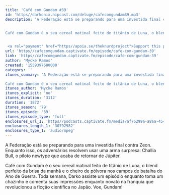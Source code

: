 ```yaml
---
title: 'Café com Gundam #39'
id: 'https//darkonix.hipcast.com/deluge/cafecomgundam39.mp3'
description: 'A Federação está se preparando para uma investida final contra Zeon. Enquanto isso, os adversários resolvem usar uma arma surpresa Challia Bull, o piloto newtype que acaba de retornar de Júpiter.


Café com Gundam é o seu cereal matinal feito de titânio de Luna, o blend perfeito da brisa da manhã e o cheiro de pólvora nos campos de batalha do Ano de Guerra. Toda semana, Darko assiste um episódio enquanto toma um chazinho e comenta suas impressões enquanto novato na franquia que revolucionou a ficção científica no Japão. Voe, Gundam!


 <a rel="payment" href="https//apoia.se/theknurdproject">Support this podcast</a>'
url: 'https//cafecomgundam.captivate.fm/episode/cafe-com-gundam-39'
link: 'https//cafecomgundam.captivate.fm/episode/cafe-com-gundam-39'
author: 'Mycke Ramos'
created: '1559397600000'
category: ''
itunes_summary: 'A Federação está se preparando para uma investida final contra Zeon. Enquanto isso, os adversários resolvem usar uma arma surpresa Challia Bull, o piloto newtype que acaba de retornar de Júpiter.

Café com Gundam é o seu cereal matinal feito de titânio de Luna, o blend perfeito da brisa da manhã e o cheiro de pólvora nos campos de batalha do Ano de Guerra. Toda semana, Darko assiste um episódio enquanto toma um chazinho e comenta suas impressões enquanto novato na franquia que revolucionou a ficção científica no Japão. Voe, Gundam!'
itunes_author: 'Mycke Ramos'
itunes_explicit: 'no'
itunes_duration: '3112'
duration: '1872'
itunes_season: '79'
itunes_episode: '39'
itunes_episode_type: 'full'
enclosures_url_1: 'https//podcasts.captivate.fm/media/af76299a-a8aa-4540-9beb-06d4f134f16d/cafecomgundam39_tc.mp3'
enclosures_length_1: '30792982'
enclosures_type_1: 'audio/mpeg'
---
```

A Federação está se preparando para uma investida final contra Zeon. Enquanto isso, os adversários resolvem usar uma arma surpresa: Challia Bull, o piloto newtype que acaba de retornar de Júpiter.

Café com Gundam é o seu cereal matinal feito de titânio de Luna, o blend perfeito da brisa da manhã e o cheiro de pólvora nos campos de batalha do Ano de Guerra. Toda semana, Darko assiste um episódio enquanto toma um chazinho e comenta suas impressões enquanto novato na franquia que revolucionou a ficção científica no Japão. Voe, Gundam!